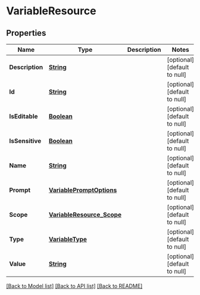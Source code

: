 # VariableResource
## Properties

Name | Type | Description | Notes
------------ | ------------- | ------------- | -------------
**Description** | [**String**](string.md) |  | [optional] [default to null]
**Id** | [**String**](string.md) |  | [optional] [default to null]
**IsEditable** | [**Boolean**](boolean.md) |  | [optional] [default to null]
**IsSensitive** | [**Boolean**](boolean.md) |  | [optional] [default to null]
**Name** | [**String**](string.md) |  | [optional] [default to null]
**Prompt** | [**VariablePromptOptions**](VariablePromptOptions.md) |  | [optional] [default to null]
**Scope** | [**VariableResource_Scope**](VariableResource_Scope.md) |  | [optional] [default to null]
**Type** | [**VariableType**](VariableType.md) |  | [optional] [default to null]
**Value** | [**String**](string.md) |  | [optional] [default to null]

[[Back to Model list]](../README.md#documentation-for-models) [[Back to API list]](../README.md#documentation-for-api-endpoints) [[Back to README]](../README.md)

